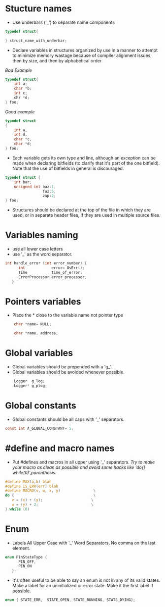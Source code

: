 # Stucture names
* Use underbars ('_') to separate name components

```c
typedef struct{
    
} struct_name_with_underbar;
```

* Declare variables in structures organized by use in a manner to attempt to minimize memory wastage because of compiler alignment issues, then by size, and then by alphabetical order

_Bad Example_
```c
typedef struct{
    int a;
    char *b;
    int c;
    chr *d;
} foo;
```
_Good example_

```c
typedef struct
{
    int a,
    int d,
    char *c,
    char *d;
} foo;
```

* Each variable gets its own type and line, although an exception can be made when declaring bitfields (to clarify that it's part of the one bitfield). Note that the use of bitfields in general is discouraged.

```c
typedef struct {
    int bar;
    unsigned int baz:1,
                 fuz:5,
                 zap:2;   
} foo;
```

*  Structures should be declared at the top of the file in which they are used, or in separate header files, if they are used in multiple source files.

# Variables naming

* use all lower case letters
* use '_' as the word separator.

```c
int handle_error (int error_number) {
      int            error= OsErr();
      Time           time_of_error;
      ErrorProcessor error_processor;
   }
```

# Pointers variables

* Place the * close to the variable name not pointer type

```c
    char *name= NULL;

    char *name, address; 
```

# Global variables

* Global variables should be prepended with a 'g_'.
* Global variables should be avoided whenever possible.

```c
    Logger  g_log;
    Logger* g_plog;
```

# Global constants

* Global constants should be all caps with '_' separators.

```c
const int A_GLOBAL_CONSTANT= 5;
```

# #define and macro names

* Put #defines and macros in all upper using '_' separators.
_Try to make your macro as clean as possible and avoid some hacks like 'do{} while(0)',parenthesis._
 ```c
#define MAX(a,b) blah
#define IS_ERR(err) blah
#define	MACRO(v, w, x, y)				\
do {									\
	v = (x) + (y);						\
	w = (y) + 2;						\
} while (0)
 ```

# Enum

* Labels All Upper Case with '_' Word Separators. No comma on the last element.

```c
enum PinStateType {
      PIN_OFF,
      PIN_ON
   };
```

* It's often useful to be able to say an enum is not in any of its valid states. Make a label for an uninitialized or error state. Make it the first label if possible.

```c
enum { STATE_ERR,  STATE_OPEN, STATE_RUNNING, STATE_DYING};
```




